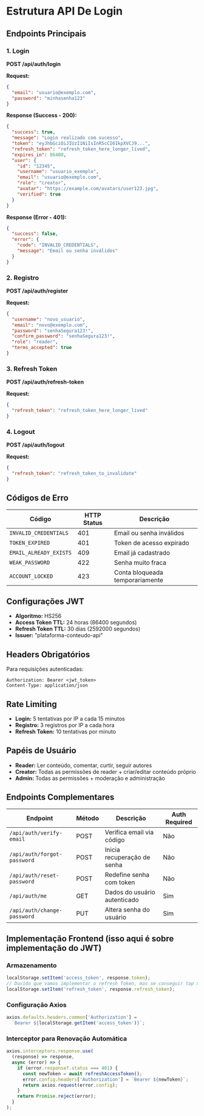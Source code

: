 # Estrutura API De Login

## Endpoints Principais

### 1. Login
**POST /api/auth/login**

**Request:**
```json
{
  "email": "usuario@exemplo.com",
  "password": "minhasenha123"
}
```

**Response (Success - 200):**
```json
{
  "success": true,
  "message": "Login realizado com sucesso",
  "token": "eyJhbGciOiJIUzI1NiIsInR5cCI6IkpXVCJ9...",
  "refresh_token": "refresh_token_here_longer_lived",
  "expires_in": 86400,
  "user": {
    "id": "12345",
    "username": "usuario_exemplo",
    "email": "usuario@exemplo.com",
    "role": "creator",
    "avatar": "https://example.com/avatars/user123.jpg",
    "verified": true
  }
}
```

**Response (Error - 401):**
```json
{
  "success": false,
  "error": {
    "code": "INVALID_CREDENTIALS",
    "message": "Email ou senha inválidos"
  }
}
```

### 2. Registro
**POST /api/auth/register**

**Request:**
```json
{
  "username": "novo_usuario",
  "email": "novo@exemplo.com",
  "password": "senhaSegura123!",
  "confirm_password": "senhaSegura123!",
  "role": "reader",
  "terms_accepted": true
}
```

### 3. Refresh Token
**POST /api/auth/refresh-token**

**Request:**
```json
{
  "refresh_token": "refresh_token_here_longer_lived"
}
```

### 4. Logout
**POST /api/auth/logout**

**Request:**
```json
{
  "refresh_token": "refresh_token_to_invalidate"
}
```

## Códigos de Erro

| Código | HTTP Status | Descrição |
|--------|-------------|-----------|
| `INVALID_CREDENTIALS` | 401 | Email ou senha inválidos |
| `TOKEN_EXPIRED` | 401 | Token de acesso expirado |
| `EMAIL_ALREADY_EXISTS` | 409 | Email já cadastrado |
| `WEAK_PASSWORD` | 422 | Senha muito fraca |
| `ACCOUNT_LOCKED` | 423 | Conta bloqueada temporariamente |

## Configurações JWT

- **Algoritmo:** HS256
- **Access Token TTL:** 24 horas (86400 segundos)
- **Refresh Token TTL:** 30 dias (2592000 segundos)
- **Issuer:** "plataforma-conteudo-api"

## Headers Obrigatórios

Para requisições autenticadas:
```
Authorization: Bearer <jwt_token>
Content-Type: application/json
```

## Rate Limiting

- **Login:** 5 tentativas por IP a cada 15 minutos
- **Registro:** 3 registros por IP a cada hora
- **Refresh Token:** 10 tentativas por minuto

## Papéis de Usuário

- **Reader:** Ler conteúdo, comentar, curtir, seguir autores
- **Creator:** Todas as permissões de reader + criar/editar conteúdo próprio
- **Admin:** Todas as permissões + moderação e administração

## Endpoints Complementares

| Endpoint | Método | Descrição | Auth Required |
|----------|--------|-----------|---------------|
| `/api/auth/verify-email` | POST | Verifica email via código | Não |
| `/api/auth/forgot-password` | POST | Inicia recuperação de senha | Não |
| `/api/auth/reset-password` | POST | Redefine senha com token | Não |
| `/api/auth/me` | GET | Dados do usuário autenticado | Sim |
| `/api/auth/change-password` | PUT | Altera senha do usuário | Sim |

## Implementação Frontend (isso aqui é sobre implementação do JWT)

### Armazenamento
```javascript
localStorage.setItem('access_token', response.token);
// Duvido que vamos implementar o refresh Token, mas se conseguir top xD
localStorage.setItem('refresh_token', response.refresh_token);
```

### Configuração Axios
```javascript
axios.defaults.headers.common['Authorization'] = 
  `Bearer ${localStorage.getItem('access_token')}`;
```

### Interceptor para Renovação Automática
```javascript
axios.interceptors.response.use(
  (response) => response,
  async (error) => {
    if (error.response?.status === 401) {
      const newToken = await refreshAccessToken();
      error.config.headers['Authorization'] = `Bearer ${newToken}`;
      return axios.request(error.config);
    }
    return Promise.reject(error);
  }
);
```
